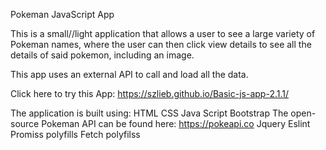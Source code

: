 Pokeman JavaScript App

 This is a small//light application that allows a user to see a large variety of Pokeman names, where the user can then click view details to see all the details of said pokemon, including an image.

 This app uses an external API to call and load all the data.

 Click here to try this App: https://szlieb.github.io/Basic-js-app-2.1.1/

The application is built using:
HTML
CSS
Java Script
Bootstrap
The open-source Pokeman API can be found here: https://pokeapi.co
Jquery
Eslint
Promiss polyfills
Fetch polyfilss


